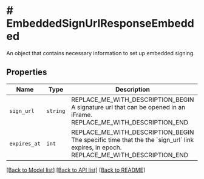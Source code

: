 # # EmbeddedSignUrlResponseEmbedded

An object that contains necessary information to set up embedded signing.

## Properties

Name | Type | Description | Notes
------------ | ------------- | ------------- | -------------
| `sign_url` | ```string``` | REPLACE_ME_WITH_DESCRIPTION_BEGIN A signature url that can be opened in an iFrame. REPLACE_ME_WITH_DESCRIPTION_END |  |
| `expires_at` | ```int``` | REPLACE_ME_WITH_DESCRIPTION_BEGIN The specific time that the the &#x60;sign_url&#x60; link expires, in epoch. REPLACE_ME_WITH_DESCRIPTION_END |  |

[[Back to Model list]](../../README.md#models) [[Back to API list]](../../README.md#endpoints) [[Back to README]](../../README.md)
